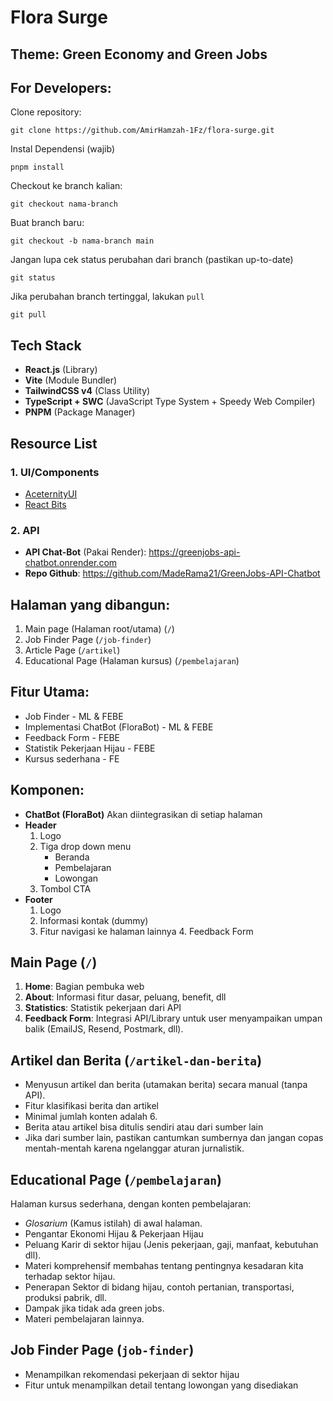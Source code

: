 # Flora Surge

## Theme: Green Economy and Green Jobs

## For Developers:
Clone repository:<br>
```
git clone https://github.com/AmirHamzah-1Fz/flora-surge.git
```

Instal Dependensi (wajib)
```
pnpm install
```

Checkout ke branch kalian:<br>
```
git checkout nama-branch
```

Buat branch baru:<br>
```
git checkout -b nama-branch main
```

Jangan lupa cek status perubahan dari branch (pastikan up-to-date)
```
git status
```

Jika perubahan branch tertinggal, lakukan `pull`
```
git pull
```

## Tech Stack
- **React.js** (Library)
- **Vite** (Module Bundler)
- **TailwindCSS v4** (Class Utility)
- **TypeScript + SWC** (JavaScript Type System + Speedy Web Compiler)
- **PNPM** (Package Manager)

## Resource List

### 1. UI/Components
- [AceternityUI](https://ui.aceternity.com)
- [React Bits](https://www.reactbits.dev)

### 2. API
- **API Chat-Bot** (Pakai Render): https://greenjobs-api-chatbot.onrender.com
- **Repo Github**: https://github.com/MadeRama21/GreenJobs-API-Chatbot

## Halaman yang dibangun:
1. Main page (Halaman root/utama) (`/`)
2. Job Finder Page (`/job-finder`)
3. Article Page (`/artikel`)
4. Educational Page (Halaman kursus)  (`/pembelajaran`)

## Fitur Utama:
* Job Finder - ML & FEBE
* Implementasi ChatBot (FloraBot) - ML & FEBE
* Feedback Form - FEBE
* Statistik Pekerjaan Hijau - FEBE
* Kursus sederhana - FE

## Komponen:
- **ChatBot (FloraBot)**
Akan diintegrasikan di setiap halaman
- **Header**
	1. Logo
	2. Tiga drop down menu
		* Beranda
		* Pembelajaran
		*  Lowongan
	3. Tombol CTA
- **Footer**
	1. Logo
	2. Informasi kontak (dummy)
	3. Fitur navigasi ke halaman lainnya
        4. Feedback Form

## Main Page (`/`)
1. **Home**: Bagian pembuka web
2. **About**: Informasi fitur dasar, peluang, benefit, dll
3. **Statistics**: Statistik pekerjaan dari API
4. **Feedback Form**: Integrasi API/Library untuk user menyampaikan umpan balik (EmailJS, Resend, Postmark, dll).

## Artikel dan Berita (`/artikel-dan-berita`)
* Menyusun artikel dan berita (utamakan berita) secara manual (tanpa API).
* Fitur klasifikasi berita dan artikel
* Minimal jumlah konten adalah 6.
* Berita atau artikel bisa ditulis sendiri atau dari sumber lain
* Jika dari sumber lain, pastikan cantumkan sumbernya dan jangan copas mentah-mentah karena ngelanggar aturan jurnalistik.

## Educational Page (`/pembelajaran`)
Halaman kursus sederhana, dengan konten pembelajaran:
- *Glosarium* (Kamus istilah) di awal halaman.
- Pengantar Ekonomi Hijau & Pekerjaan Hijau
- Peluang Karir di sektor hijau (Jenis pekerjaan, gaji, manfaat, kebutuhan dll).
- Materi komprehensif membahas tentang pentingnya kesadaran kita terhadap sektor hijau.
- Penerapan Sektor di bidang hijau, contoh pertanian, transportasi, produksi pabrik, dll.
- Dampak jika tidak ada green jobs.
- Materi pembelajaran lainnya.

## Job Finder Page (`job-finder`)
* Menampilkan rekomendasi pekerjaan di sektor hijau
* Fitur untuk menampilkan detail tentang lowongan yang disediakan

